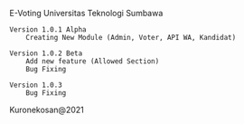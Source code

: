 E-Voting Universitas Teknologi Sumbawa

    Version 1.0.1 Alpha
        Creating New Module (Admin, Voter, API WA, Kandidat)
    
    Version 1.0.2 Beta
        Add new feature (Allowed Section)
        Bug Fixing
    
    Version 1.0.3
        Bug Fixing
        
Kuronekosan@2021